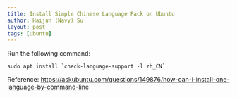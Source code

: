 ```yaml
---
title: Install Simple Chinese Language Pack on Ubuntu
author: Haijun (Navy) Su
layout: post
tags: [ubuntu]
---
```


Run the following command:
```shell
sudo apt install `check-language-support -l zh_CN`
```

Reference: <https://askubuntu.com/questions/149876/how-can-i-install-one-language-by-command-line>
